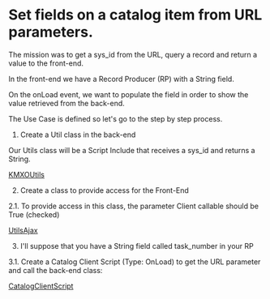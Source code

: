 # Set fields on a catalog item from URL parameters.

The mission was to get a sys_id from the URL, query a record and return a value to the front-end.

In the front-end we have a Record Producer (RP) with a String field.

On the onLoad event, we want to populate the field in order to show the value retrieved from the back-end.

The Use Case is defined so let's go to the step by step process.

1. Create a Util class in the back-end

Our Utils class will be a Script Include that receives a sys_id and returns a String. 

[KMXOUtils](KMXOUtils.js) 

2. Create a class to provide access for the Front-End

2.1. To provide access in this class, the parameter Client callable should be True (checked)

[UtilsAjax](UtilsAjax.js) 

3. I'll suppose that you have a String field called task_number in your RP

3.1. Create a Catalog Client Script (Type: OnLoad) to get the URL parameter and call the back-end class:

[CatalogClientScript](CatalogClientScript.js) 
